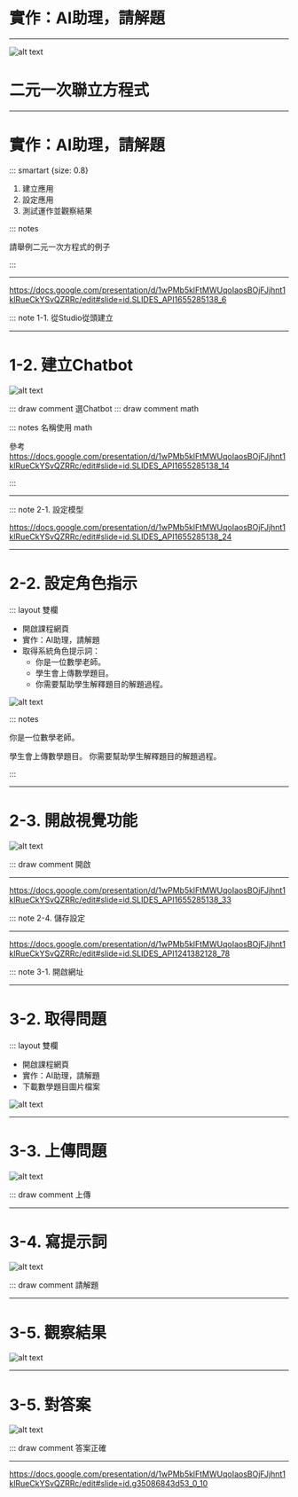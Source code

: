 
# 實作：AI助理，請解題

----

![alt text](<5.AI助理：多模態篇/2. 解題/均一 2025-04-29_08-47.png>)

# 二元一次聯立方程式

----

# 實作：AI助理，請解題

::: smartart {size: 0.8}

1. 建立應用
2. 設定應用
3. 測試運作並觀察結果

::: notes

請舉例二元一次方程式的例子

:::

----

https://docs.google.com/presentation/d/1wPMb5klFtMWUqoIaosBOjFJjhnt1klRueCkYSvQZRRc/edit#slide=id.SLIDES_API1655285138_6

::: note 1-1. 從Studio從頭建立

----

# 1-2. 建立Chatbot

![alt text](<5.AI助理：多模態篇/2. 解題/2025-05-01_23-44 math.png>)

::: draw comment 選Chatbot
::: draw comment math

::: notes
名稱使用 math

參考 https://docs.google.com/presentation/d/1wPMb5klFtMWUqoIaosBOjFJjhnt1klRueCkYSvQZRRc/edit#slide=id.SLIDES_API1655285138_14

:::

----

::: note 2-1. 設定模型

https://docs.google.com/presentation/d/1wPMb5klFtMWUqoIaosBOjFJjhnt1klRueCkYSvQZRRc/edit#slide=id.SLIDES_API1655285138_24

----

# 2-2. 設定角色指示

::: layout 雙欄

- 開啟課程網頁
- 實作：AI助理，請解題
- 取得系統角色提示詞：
  - 你是一位數學老師。
  - 學生會上傳數學題目。
  - 你需要幫助學生解釋題目的解題過程。

![alt text](<5.AI助理：多模態篇/2. 解題/2025-05-01_23-46 角色.png>)

::: notes

你是一位數學老師。

學生會上傳數學題目。
你需要幫助學生解釋題目的解題過程。

:::

----

# 2-3. 開啟視覺功能

![alt text](<5.AI助理：多模態篇/2. 解題/2025-05-01_23-52 vision.png>)

::: draw comment 開啟

----

https://docs.google.com/presentation/d/1wPMb5klFtMWUqoIaosBOjFJjhnt1klRueCkYSvQZRRc/edit#slide=id.SLIDES_API1655285138_33

::: note 2-4. 儲存設定

----

https://docs.google.com/presentation/d/1wPMb5klFtMWUqoIaosBOjFJjhnt1klRueCkYSvQZRRc/edit#slide=id.SLIDES_API1241382128_78

::: note 3-1. 開啟網址

----

# 3-2. 取得問題

::: layout 雙欄

- 開啟課程網頁
- 實作：AI助理，請解題
- 下載數學題目圖片檔案

![alt text](<5.AI助理：多模態篇/2. 解題/手寫解題 ChatGPT Image Apr 29, 2025, 08_57_48 AM-cropped.png>)

----

# 3-3. 上傳問題

![alt text](<5.AI助理：多模態篇/2. 解題/2025-05-01_23-54 上傳.png>)

::: draw comment 上傳

----

# 3-4. 寫提示詞

![alt text](<5.AI助理：多模態篇/2. 解題/20250501-2356 prompt.png>)

::: draw comment 請解題

----

# 3-5. 觀察結果

![alt text](<5.AI助理：多模態篇/2. 解題/2025-05-01_23-57 解題.png>)

----

# 3-5. 對答案

![alt text](<5.AI助理：多模態篇/2. 解題/2025-05-01_23-58 answer.png>)

::: draw comment 答案正確

----

https://docs.google.com/presentation/d/1wPMb5klFtMWUqoIaosBOjFJjhnt1klRueCkYSvQZRRc/edit#slide=id.g35086843d53_0_10